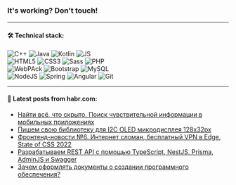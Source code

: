 ### It's working? Don't touch!

---

#### 🛠️ Technical stack:

![C++](https://img.shields.io/badge/C++-informational?logo=c%2B%2B&style=flat&logoColor=white&color=9C033A)
![Java](https://img.shields.io/badge/Java-informational?logo=java&style=flat&logoColor=white&color=007396)
![Kotlin](https://img.shields.io/badge/Kotlin-informational?logo=Kotlin&style=flat&logoColor=white&color=0095D5)
![JS](https://img.shields.io/badge/JS-informational?logo=javaScript&style=flat&logoColor=black&color=F7Df1E) <br>
![HTML5](https://img.shields.io/badge/HTML5-informational?logo=html5&style=flat&logoColor=white&color=E34F26)
![CSS3](https://img.shields.io/badge/CSS3-informational?logo=css3&style=flat&logoColor=white&color=157286)
![Sass](https://img.shields.io/badge/Saas-informational?logo=sass&style=flat&logoColor=white&color=hotpink)
![PHP](https://img.shields.io/badge/PHP-informational?logo=php&style=flat&logoColor=white&color=777BB4) <br>
![WebPAck](https://img.shields.io/badge/WebPack-informational?logo=webPack&style=flat&logoColor=white&color=FF6F00)
![Bootstrap](https://img.shields.io/badge/Bootstrap-informational?logo=Bootstrap&style=flat&logoColor=white&color=7952B3)
![MySQL](https://img.shields.io/badge/MySQL-informational?logo=MySQL&style=flat&logoColor=white&color=00f) <br>
![NodeJS](https://img.shields.io/badge/NodeJS-informational?logo=node.js&style=flat&logoColor=white&color=43853D)
![Spring](https://img.shields.io/badge/Spring-informational?logo=Spring&style=flat&logoColor=white&color=0A9EDC)
![Angular](https://img.shields.io/badge/Vue-informational?logo=vue.js&style=flat&logoColor=white&color=red)
![Git](https://img.shields.io/badge/Git-informational?logo=git&style=flat&logoColor=white&color=darkorange)

___

#### 💬 Latest posts from habr.com:

<!-- BLOG-POST-LIST:START -->
- [Найти всё, что скрыто. Поиск чувствительной информации в мобильных приложениях](https://habr.com/ru/post/664720/?utm_source=habrahabr&utm_medium=rss&utm_campaign=664720)
- [Пишем свою библиотеку для I2C OLED микродисплея 128х32px](https://habr.com/ru/post/665472/?utm_source=habrahabr&utm_medium=rss&utm_campaign=665472)
- [Фронтенд-новости №6. Интернет сломан, бесплатный VPN в Edge, State of CSS 2022](https://habr.com/ru/post/665844/?utm_source=habrahabr&utm_medium=rss&utm_campaign=665844)
- [Разрабатываем REST API с помощью TypeScript, NestJS, Prisma, AdminJS и Swagger](https://habr.com/ru/post/665794/?utm_source=habrahabr&utm_medium=rss&utm_campaign=665794)
- [Зачем оформлять документы о создании программного обеспечения?](https://habr.com/ru/post/665864/?utm_source=habrahabr&utm_medium=rss&utm_campaign=665864)
<!-- BLOG-POST-LIST:END -->
